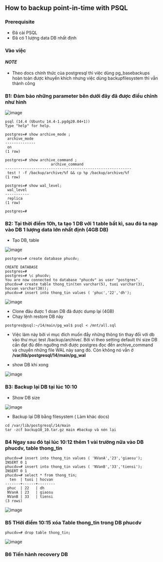 ## How to backup point-in-time with PSQL
### Prerequisite 
- Đã cài PSQL
- Đã có 1 lượng data DB nhất định
### Vào việc

#### *NOTE*
- Theo docs chính thức của postgresql thì việc dùng pg_basebackups hoàn toàn được khuyến khích nhưng việc dùng backupfilesystem thì vẫn thành công


### B1: Đảm bảo những parameter bên dưới đây đã được điều chỉnh như hình


![image](https://user-images.githubusercontent.com/83824403/182826123-36aabca9-aef8-409d-b94a-297cc493edfa.png)


```
psql (14.4 (Ubuntu 14.4-1.pgdg20.04+1))
Type "help" for help.

postgres=# show archive_mode ;
 archive_mode 
--------------
 on
(1 row)

postgres=# show archive_command ;
                     archive_command                      
----------------------------------------------------------
 test ! -f /backup/archive/%f && cp %p /backup/archive/%f
(1 row)

postgres=# show wal_level;
 wal_level 
-----------
 replica
(1 row)

postgres=# 
```


### B2: Tại thời điểm 10h, ta tạo 1 DB với 1 table bất kì, sau đó ta nạp vào DB 1 lượng data lớn nhất định (4GB DB) 

- Tạo DB, table

![image](https://user-images.githubusercontent.com/83824403/182827156-3be1ad2b-a018-4654-b87b-aa0f971e0698.png)


```
postgres=# create database phucdv;

CREATE DATABASE
postgres=# 
postgres=# \c phucdv;
You are now connected to database "phucdv" as user "postgres".
phucdv=# create table thong_tin(ten varchar(5), tuoi varchar(3), hocvan varchar(30));
phucdv=# insert into thong_tin values ( 'phuc','22','dh');
```

![image](https://user-images.githubusercontent.com/83824403/182827318-4c657b17-516e-4cc2-8dfb-58e510199ddf.png)

- Clone đâu được 1 doan DB đã được dump lại (4GB)
- Chạy lệnh restore DB này

```
postgres@psql:~/14/main/pg_wal$ psql < /mnt/all.sql 
```



- Việc làm này bởi vì mục đích muốn đẩy những thông tin thay đổi với db vào thư mục  test /backup/archive/. Bởi vì theo setting default thì size DB cần đạt đủ đến ngưỡng mới được postgres đọc đến archive_command và chuyển những file WAL này sang đó. Còn không nó vẫn ở **/var/lib/postgresql/14/main/pg_wal**

- show DB khi xong


![image](https://user-images.githubusercontent.com/83824403/182827670-f34d53fc-8fba-4ef8-8511-8c82c78fdf17.png)

### B3: Backup lại DB tại lúc 10:10

- Show DB size

![image](https://user-images.githubusercontent.com/83824403/182519013-179e73b3-30ab-4429-8d5e-739b0f00799a.png)

- Backup lại DB bằng filesystem ( Làm khác docs)

```
cd /var/lib/postgresql/14/main
tar -zcf backup10_10.tar.gz main #backup và nén lại
```

### B4 Ngay sau đó tại lúc 10:12 thêm 1 vài trường nữa vào DB phucdv, table thong_tin

```
phucdv=# insert into thong_tin values ( 'NVanA','23','giaosu');
INSERT 0 1
phucdv=# insert into thong_tin values ( 'NVanB','33','tiensi');
INSERT 0 1
phucdv=# select * from thong_tin;
  ten  | tuoi | hocvan 
-------+------+--------
 phuc  | 22   | dh
 NVanA | 23   | giaosu
 NVanB | 33   | tiensi
(3 rows)
```


![image](https://user-images.githubusercontent.com/83824403/182828534-3232fd07-87ce-48b1-b178-5874459eac4b.png)


### B5 THời điểm 10:15 xóa Table thong_tin trong DB phucdv

```
phucdv=# drop table thong_tin;
```


![image](https://user-images.githubusercontent.com/83824403/182519463-eb4159e7-9ee6-45c1-ad9c-3652c8d018d1.png)


### B6 Tiến hành recovery DB 
